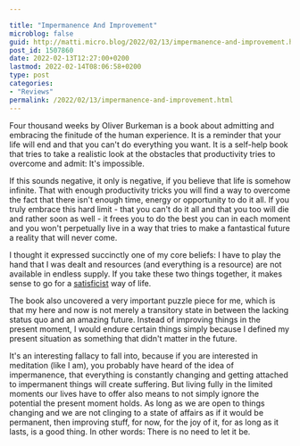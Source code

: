 ```yaml
---

title: "Impermanence And Improvement"
microblog: false
guid: http://matti.micro.blog/2022/02/13/impermanence-and-improvement.html
post_id: 1507860
date: 2022-02-13T12:27:00+0200
lastmod: 2022-02-14T08:06:58+0200
type: post
categories:
- "Reviews"
permalink: /2022/02/13/impermanence-and-improvement.html
---
```

Four thousand weeks by Oliver Burkeman is a book about admitting and embracing the finitude of the human experience. It is a reminder that your life will end and that you can't do everything you want. It is a self-help book that tries to take a realistic look at the obstacles that productivity tries to overcome and admit: It's impossible.

If this sounds negative, it only is negative, if you believe that life is somehow infinite. That with enough productivity tricks you will find a way to overcome the fact that there isn't enough time, energy or opportunity to do it all. If you truly embrace this hard limit - that you can't do it all and that you too will die and rather soon as well - it frees you to do the best you can in each moment and you won't perpetually live in a way that tries to make a fantastical future a reality that will never come.

I thought it expressed succinctly one of my core beliefs: I have to play the hand that I was dealt and resources (and everything is a resource) are not available in endless supply. If you take these two things together, it makes sense to go for a [satisficist](https://en.wikipedia.org/wiki/Satisficing) way of life.

The book also uncovered a very important puzzle piece for me, which is that my here and now is not merely a transitory state in between the lacking status quo and an amazing future. Instead of improving things in the present moment, I would endure certain things simply because I defined my present situation as something that didn't matter in the future.

It's an interesting fallacy to fall into, because if you are interested in meditation (like I am), you probably have heard of the idea of impermanence, that everything is constantly changing and getting attached to impermanent things will create suffering. But living fully in the limited moments our lives have to offer also means to not simply ignore the potential the present moment holds. As long as we are open to things changing and we are not clinging to a state of affairs as if it would be permanent, then improving stuff, for now, for the joy of it, for as long as it lasts, is a good thing. In other words: There is no need to let it be.
